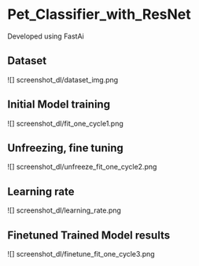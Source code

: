 # Pet_Classifier_with_ResNet
Developed using FastAi

## Dataset

![] screenshot_dl/dataset_img.png


## Initial Model training

![] screenshot_dl/fit_one_cycle1.png

## Unfreezing, fine tuning

![] screenshot_dl/unfreeze_fit_one_cycle2.png

## Learning rate

![] screenshot_dl/learning_rate.png

## Finetuned Trained Model results

![] screenshot_dl/finetune_fit_one_cycle3.png

